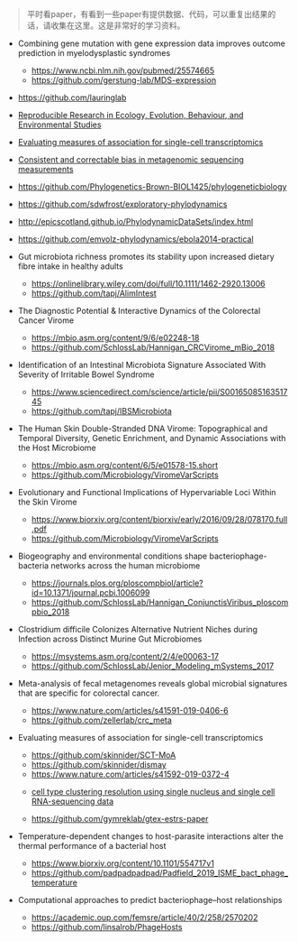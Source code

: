 > 平时看paper，有看到一些paper有提供数据、代码，可以重复出结果的话，请收集在这里。这是非常好的学习资料。


+ Combining gene mutation with gene expression data improves outcome prediction
  in myelodysplastic syndromes
  - <https://www.ncbi.nlm.nih.gov/pubmed/25574665>
  - <https://github.com/gerstung-lab/MDS-expression>
+ <https://github.com/lauringlab>  
+ [Reproducible Research in Ecology, Evolution, Behaviour, and Environmental Studies](https://github.com/opetchey/RREEBES)

+ [Evaluating measures of association for single-cell transcriptomics](https://github.com/skinnider/SCT-MoA)

+ [Consistent and correctable bias in metagenomic sequencing measurements](https://github.com/mikemc/2019-bias-manuscript)

+ <https://github.com/Phylogenetics-Brown-BIOL1425/phylogeneticbiology>
+ <https://github.com/sdwfrost/exploratory-phylodynamics>
+ <http://epicscotland.github.io/PhylodynamicDataSets/index.html>
+ <https://github.com/emvolz-phylodynamics/ebola2014-practical> 
+ Gut microbiota richness promotes its stability upon increased dietary 
  fibre intake in healthy adults
  - <https://onlinelibrary.wiley.com/doi/full/10.1111/1462-2920.13006>
  - <https://github.com/tapj/AlimIntest> 
+ The Diagnostic Potential & Interactive Dynamics of the Colorectal Cancer Virome 
  - <https://mbio.asm.org/content/9/6/e02248-18>
  - <https://github.com/SchlossLab/Hannigan_CRCVirome_mBio_2018>
+ Identification of an Intestinal Microbiota Signature Associated With Severity of 
  Irritable Bowel Syndrome
  - <https://www.sciencedirect.com/science/article/pii/S0016508516351745>
  - <https://github.com/tapj/IBSMicrobiota>
+ The Human Skin Double-Stranded DNA Virome: Topographical and Temporal Diversity, Genetic Enrichment, 
  and Dynamic Associations with the Host Microbiome
  - <https://mbio.asm.org/content/6/5/e01578-15.short>
  - <https://github.com/Microbiology/ViromeVarScripts>
+ Evolutionary and Functional Implications of Hypervariable Loci Within the Skin Virome
  - <https://www.biorxiv.org/content/biorxiv/early/2016/09/28/078170.full.pdf>
  - <https://github.com/Microbiology/ViromeVarScripts>
+ Biogeography and environmental conditions shape bacteriophage-bacteria networks 
  across the human microbiome
  - <https://journals.plos.org/ploscompbiol/article?id=10.1371/journal.pcbi.1006099>
  - <https://github.com/SchlossLab/Hannigan_ConjunctisViribus_ploscompbio_2018>
+ Clostridium difficile Colonizes Alternative Nutrient Niches during Infection 
  across Distinct Murine Gut Microbiomes
  - <https://msystems.asm.org/content/2/4/e00063-17>
  - <https://github.com/SchlossLab/Jenior_Modeling_mSystems_2017>
+ Meta-analysis of fecal metagenomes reveals global microbial signatures that are specific for colorectal cancer.
  + <https://www.nature.com/articles/s41591-019-0406-6>
  + <https://github.com/zellerlab/crc_meta>

+ Evaluating measures of association for single-cell transcriptomics 
  - <https://github.com/skinnider/SCT-MoA>
  - <https://github.com/skinnider/dismay>
  - <https://www.nature.com/articles/s41592-019-0372-4>


  + [cell type clustering resolution using single nucleus and single cell RNA-sequencing data](https://github.com/AllenInstitute/NucCellTypes)


  + <https://github.com/gymreklab/gtex-estrs-paper>

+ Temperature-dependent changes to host-parasite interactions alter the thermal performance of a bacterial host
  + <https://www.biorxiv.org/content/10.1101/554717v1>
  + <https://github.com/padpadpadpad/Padfield_2019_ISME_bact_phage_temperature>

+ Computational approaches to predict bacteriophage–host relationships
  + <https://academic.oup.com/femsre/article/40/2/258/2570202>
  + <https://github.com/linsalrob/PhageHosts>
